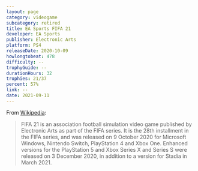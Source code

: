 ```yaml
---
layout: page
category: videogame
subcategory: retired
title: EA Sports FIFA 21
developer: EA Sports
publisher: Electronic Arts
platform: PS4
releaseDate: 2020-10-09
howlongtobeat: 478
difficulty: --
trophyGuide: --
durationHours: 32
trophies: 21/37
percent: 57%
link: --
date: 2021-09-11
---
```


From [Wikipedia](https://en.wikipedia.org/wiki/FIFA_21):

> FIFA 21 is an association football simulation video game published by Electronic Arts as part of the FIFA series. It is the 28th installment in the FIFA series, and was released on 9 October 2020 for Microsoft Windows, Nintendo Switch, PlayStation 4 and Xbox One. Enhanced versions for the PlayStation 5 and Xbox Series X and Series S were released on 3 December 2020, in addition to a version for Stadia in March 2021.
